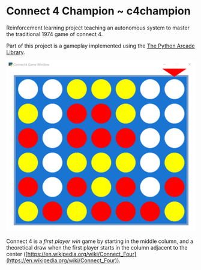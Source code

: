 # Connect 4 Champion ~ c4champion

Reinforcement learning project teaching an autonomous system to master the traditional 1974 game of connect 4.


Part of this project is a gameplay implemented using the [The Python Arcade Library](http://arcade.academy/index.html).

![Connect 4 game](images/connect4_example.png)

Connect 4 is a *first player win* game by starting in the middle column, and a theoretical draw when the first player starts in the column adjacent to the center ([https://en.wikipedia.org/wiki/Connect_Four](https://en.wikipedia.org/wiki/Connect_Four)).
